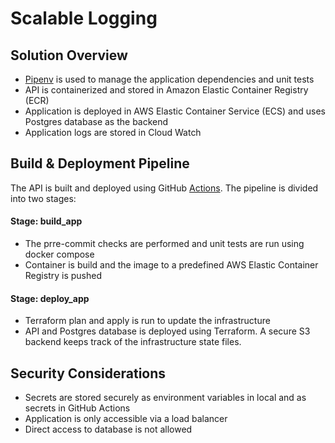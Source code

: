 # Scalable Logging

## Solution Overview

* [Pipenv](https://pipenv.pypa.io/en/latest/) is used to manage the application dependencies and unit tests
* API is containerized and stored in Amazon Elastic Container Registry (ECR)
* Application is deployed in AWS Elastic Container Service (ECS) and uses Postgres database as the backend
* Application logs are stored in Cloud Watch

## Build & Deployment Pipeline

The API is built and deployed using GitHub [Actions](https://github.com/rehmanz/aws-microservice/actions). The pipeline is divided into two stages:

#### Stage: build_app
* The prre-commit checks are performed and unit tests are run using docker compose
* Container is build and the image to a predefined AWS Elastic Container Registry is pushed

#### Stage: deploy_app
* Terraform plan and apply is run to update the infrastructure
* API and Postgres database is deployed using Terraform. A secure S3 backend keeps track of the infrastructure state files.

## Security Considerations
* Secrets are stored securely as environment variables in local and as secrets in GitHub Actions
* Application is only accessible via a load balancer
* Direct access to database is not allowed
